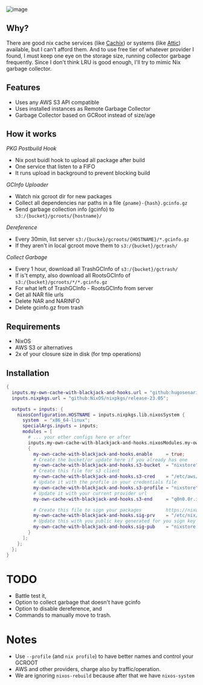 ![image](https://github.com/hugosenari/nixos-config/assets/863299/1a1d4cb3-3384-457b-bd86-248657e5cd8f)

## Why?

There are good nix cache services (like [Cachix](https://www.cachix.org/)) or systems (like [Attic](https://docs.attic.rs/)) available, but I can't afford them.
And to use free tier of whatever provider I found, I must keep one eye on the storage size, running collector garbage frequently.
Since I don't think LRU is good enough, I'll try to mimic Nix garbage collector.

## Features

- Uses any AWS S3 API compatible
- Uses installed instances as Remote Garbage Collector
- Garbage Collector based on GCRoot instead of size/age

## How it works

_PKG Postbuild Hook_
- Nix post buidl hook to upload all package after build
- One service that listen to a FIFO 
- It runs upload in background to prevent blocking build

_GCInfo Uploader_
- Watch nix gcroot dir for new packages
- Collect all dependencies nar paths in a file `{pname}-{hash}.gcinfo.gz`
- Send garbage collection info (gcinfo) to `s3:/{bucket}/gcroots/{hostname}/`

_Dereference_
- Every 30min, list server `s3:/{bucke}/gcroots/{HOSTNAME}/*.gcinfo.gz`
- If they aren't in local gcroot move them to `s3:/{bucket}/gctrash/`

_Collect Garbage_
- Every 1 hour, download all TrashGCInfo of `s3:/{bucket}/gctrash/`
- If is't empty, also download all RootsGCInfo of `s3:/{bucket}/gcroots/*/*.gcinfo.gz`
- For what left of TrashGCInfo - RootsGCInfo from server
- Get all NAR file urls
- Delete NAR and NARINFO
- Delete gcinfo.gz from trash

## Requirements

- NixOS
- AWS S3 or alternatives
- 2x of your closure size in disk (for tmp operations)


## Installation

```nix
{
  inputs.my-own-cache-with-blackjack-and-hooks.url = "github:hugosenari/nixos-config?dir=cache";
  inputs.nixpkgs.url = "github:NixOS/nixpkgs/release-23.05";

  outputs = inputs: {
    nixosConfiguration.HOSTNAME = inputs.nixpkgs.lib.nixosSystem {
      system  = "x86_64-linux";
      specialArgs.inputs = inputs;
      modules = [
        # ... your other configs here or after
        inputs.my-own-cache-with-blackjack-and-hooks.nixosModules.my-own-cache-with-blackjack-and-hooks
        {
          my-own-cache-with-blackjack-and-hooks.enable     = true;
          # Create the bucket/or update here if you already has one
          my-own-cache-with-blackjack-and-hooks.s3-bucket  = "nixstore";
          # Create this file for s3 client
          my-own-cache-with-blackjack-and-hooks.s3-cred    = "/etc/aws/credentials"; # note this is a string not a path for sec reasons
          # Update it with the profile in your credentials file
          my-own-cache-with-blackjack-and-hooks.s3-profile = "nixstore";
          # Update it with your current provider url  
          my-own-cache-with-blackjack-and-hooks.s3-end     = "q0n0.0r.idrivee2-24.com";

          # Create this file to sign your packages         https://nixos.wiki/wiki/Binary_Cache#1._Generating_a_private.2Fpublic_keypair
          my-own-cache-with-blackjack-and-hooks.sig-prv    = "/etc/nix/nixstore-key"; # note this is a string not a path for sec reasons
          # Update this with you public key generated for you sign key
          my-own-cache-with-blackjack-and-hooks.sig-pub    = "nixstore:XPnWsxF43W5WV9nl6TFA1EhYkehVMIZOs20wu4f8A5c="; 
        }
      ];
    };
  };
}
```

# TODO

- Battle test it,
- Option to collect garbage that doesn't have gcinfo
- Option to disable dereference, and
- Commands to manually move to trash.

# Notes

- Use `--profile` (and `nix profile`) to have better names and control your GCROOT
- AWS and other providers, charge also by traffic/operation.
- We are ignoring `nixos-rebuild` because after that we have `nixos-system`
